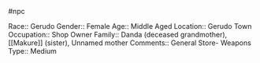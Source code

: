 #npc 

Race:: Gerudo
Gender:: Female
Age:: Middle Aged
Location:: Gerudo Town
Occupation:: Shop Owner
Family:: Danda (deceased grandmother), [[Makure]] (sister), Unnamed mother
Comments:: General Store- Weapons
Type:: Medium
